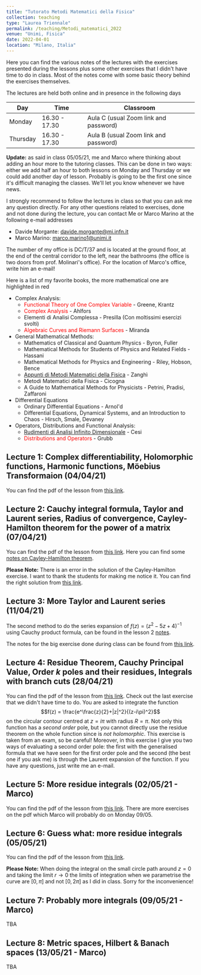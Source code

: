 ```yaml
---
title: "Tutorato Metodi Matematici della Fisica"
collection: teaching
type: "Laurea Triennale"
permalink: /teaching/Metodi_matematici_2022
venue: "Unimi, Fisica"
date: 2022-04-01
location: "Milano, Italia"
---
```


Here you can find the various notes of the lectures with the exercises presented during the lessons plus some other exercises that I didn't have time to do in class. Most of the notes come with some basic theory behind the exercises themselves.

The lectures are held both online and in presence in the following days

| Day       | Time            | Classroom                             |
| --------  | --------------- | ------------------------------------- |
| Monday    | 16.30 - 17.30   | Aula C (usual Zoom link and password) |
| Thursday  | 16.30 - 17.30   | Aula B (usual Zoom link and password) |

**Update:** as said in class 05/05/21, me and Marco where thinking about adding an hour more to the tutoring classes. This can be done in two ways: either we add half an hour to both lessons on Monday and Thursday or we could add another day of lesson. Probably is going to be the first one since it's difficult managing the classes. We'll let you know whenever we have news.

I strongly recommend to follow the lectures in class so that you can ask me any question directly. For any other questions related to exercises, done and not done during the lecture, you can contact Me or Marco Marino at the following e-mail addresses

* Davide Morgante: davide.morgante@mi.infn.it
* Marco Marino: marco.marino1@unimi.it

The number of my office is DC/T/37 and is located at the ground floor, at the end of the central corridor to the left, near the bathrooms (the office is two doors from prof. Molinari's office). For the location of Marco's office, write him an e-mail!

Here is a list of my favorite books, the more mathematical one are highlighted in red  

  * Complex Analysis:
    * <span style="color:red">Functional Theory of One Complex Variable</span> - Greene, Krantz
    * <span style="color:red">Complex Analysis</span> - Ahlfors
    * Elementi di Analisi Complessa - Presilla (Con moltissimi esercizi svolti)
    * <span style="color:red">Algebraic Curves and Riemann Surfaces</span> - Miranda
  * General Mathematical Methods:
    * Mathematics of Classical and Quantum Physics - Byron, Fuller
    * Mathematical Methods for Students of Physics and Related Fields - Hassani
    * Mathematical Methods for Physics and Engineering - Riley, Hobson, Bence
    * [Appunti di Metodi Matematici della Fisica](https://www.ge.infn.it/~zanghi/metodi/ZUL.pdf) - Zanghì
    * Metodi Matematici della Fisica - Cicogna
    * A Guide to Mathematical Methods for Physicists - Petrini, Pradisi, Zaffaroni
  * Differential Equations
    * Ordinary Differential Equations - Arnol'd
    * Differential Equations, Dynamical Systems, and an Introduction to Chaos - Hirsch, Smale, Devaney
  * Operators, Distributions and Functional Analysis:
    * [Rudimenti di Analisi Infinito Dimensionale](https://www.roma1.infn.it/~cesi/rudimenti/RAID-s-v03.pdf) - Cesi
    * <span style="color:red">Distributions and Operators</span> - Grubb

## Lecture 1: Complex differentiability, Holomorphic functions, Harmonic functions, Möebius Transformaion (04/04/21)
You can find the pdf of the lesson from [this link](http://DavideMorgante.github.io/files/Lezione1.pdf).

## Lecture 2: Cauchy integral formula, Taylor and Laurent series, Radius of convergence, Cayley-Hamilton theorem for the power of a matrix (07/04/21)
You can find the pdf of the lesson from [this link](http://DavideMorgante.github.io/files/Lezione2.pdf).
Here you can find some [notes on Cayley-Hamilton theorem](https://web.mit.edu/2.151/www/Handouts/CayleyHamilton.pdf).

**Please Note:** There is an error in the solution of the Cayley-Hamilton exercise. I want to thank the students for making me notice it. You can find the right solution from [this link](http://DavideMorgante.github.io/files/CH_corretto.pdf).

## Lecture 3: More Taylor and Laurent series (11/04/21)
The second method to do the series expansion of $f(z) = (z^2-5z+4)^{-1}$ using Cauchy product formula, can be found in the lesson 2 [notes](http://DavideMorgante.github.io/files/Lezione2.pdf).

The notes for the big exercise done during class can be found from [this link](http://DavideMorgante.github.io/files/Lezione3.pdf).

## Lecture 4: Residue Theorem, Cauchy Principal Value, Order $k$ poles and their residues, Integrals with branch cuts (28/04/21)
You can find the pdf of the lesson from [this link](http://DavideMorgante.github.io/files/Lezione4.pdf). Check out the last exercise that we didn't have time to do. You are asked to integrate the function $$f(z) = \frac{e^\frac{z}{2}+|z|^2}{(z-i\pi)^2}$$ on the circular contour centred at $z=i\pi$ with radius $R=\pi$. Not only this function has a *second order* pole, but you cannot directly use the residue theorem on the whole function since is *not holomorphic*. This exercise is taken from an exam, so be careful! Moreover, in this exercise I give you two ways of evaluating a second order pole: the first with the generalised formula that we have seen for the first order pole and the second (the best one if you ask me) is through the Laurent expansion of the function. If you have any questions, just write me an e-mail.

## Lecture 5: More residue integrals (02/05/21 - Marco)
You can find the pdf of the lesson from [this link](http://DavideMorgante.github.io/files/lezione5.pdf). There are more exercises on the pdf which Marco will probably do on Monday 09/05.

## Lecture 6: Guess what: more residue integrals (05/05/21)
You can find the pdf of the lesson from [this link](http://DavideMorgante.github.io/files/Lezione6.pdf).

**Please Note:** When doing the integral on the small circle path around $z=0$ and taking the limit $r\rightarrow 0$ the limits of integration when we parametrise the curve are $[0,\pi]$ and not $[0,2\pi]$ as I did in class. Sorry for the inconvenience!

## Lecture 7: Probably more integrals (09/05/21 - Marco)
TBA

## Lecture 8: Metric spaces, Hilbert & Banach spaces (13/05/21 - Marco)
TBA
